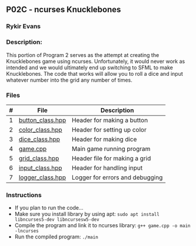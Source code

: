 ## P02C - ncurses Knucklebones
### Rykir Evans
### Description:

This portion of Program 2 serves as the attempt at creating the Knucklebones game using ncurses.
Unfortunately, it would never work as intended and we would ultimately end up switching to SFML to make Knucklebones.
The code that works will allow you to roll a dice and input whatever number into the grid any number of times. 

### Files

|   #   | File                                     | Description                       |
| :---: | ---------------------------------------- | --------------------------------- |
|   1   | [button_class.hpp](./button_class.hpp)   | Header for making a button        |
|   2   | [color_class.hpp](./color_class.hpp)     | Header for setting up color       |
|   3   | [dice_class.hpp](./dice_class.hpp)       | Header for making dice            |
|   4   | [game.cpp](./game.cpp)                   | Main game running program         |
|   5   | [grid_class.hpp](./grid_class.hpp)       | Header file for making a grid     | 
|   6   | [input_class.hpp](./input_class.hpp)     | Header for handling input         |
|   7   | [logger_class.hpp](./logger_class.hpp)   | Logger for errors and debugging   |

### Instructions

- If you plan to run the code...
- Make sure you install library by using apt: `sudo apt install libncurses5-dev libncursesw5-dev`
- Compile the program and link it to ncurses library: `g++ game.cpp -o main -lncurses`
- Run the compiled program: `./main`